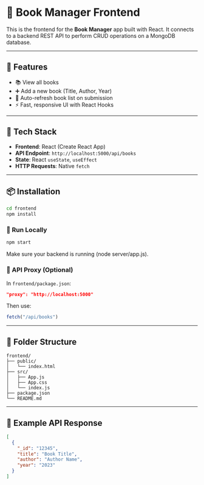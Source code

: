 # 📘 Book Manager Frontend

This is the frontend for the **Book Manager** app built with React. It connects to a backend REST API to perform CRUD operations on a MongoDB database.

---

## 🚀 Features

- 📚 View all books  
- ➕ Add a new book (Title, Author, Year)  
- 🔄 Auto-refresh book list on submission  
- ⚡ Fast, responsive UI with React Hooks  

---

## 🧰 Tech Stack

- **Frontend**: React (Create React App)  
- **API Endpoint**: `http://localhost:5000/api/books`  
- **State**: React `useState`, `useEffect`  
- **HTTP Requests**: Native `fetch`  

---

## 📦 Installation

```bash
cd frontend
npm install
```

### 🏁 Run Locally

```bash
npm start
```

Make sure your backend is running (node server/app.js).

### 🔁 API Proxy (Optional)

In `frontend/package.json`:

```json
"proxy": "http://localhost:5000"
```

Then use:

```js
fetch("/api/books")
```

---

## 📁 Folder Structure

```pgsql
frontend/
├── public/
│   └── index.html
├── src/
│   ├── App.js
│   ├── App.css
│   └── index.js
├── package.json
└── README.md
```

---

## 🧪 Example API Response

```json
[
  {
    "_id": "12345",
    "title": "Book Title",
    "author": "Author Name",
    "year": "2023"
  }
]
```

